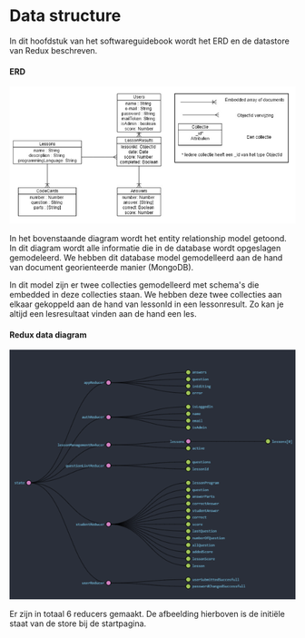 # Data structure
In dit hoofdstuk van het softwareguidebook wordt het ERD en de datastore van Redux beschreven.

#### ERD

![](../images/erd.jpg)

In het bovenstaande diagram wordt het entity relationship model getoond. In dit diagram wordt alle informatie die in de database wordt opgeslagen gemodeleerd. We hebben dit database model gemodelleerd aan de hand van document georienteerde manier (MongoDB).

In dit model zijn er twee collecties gemodelleerd met schema's die embedded in deze collecties staan. We hebben deze twee collecties aan elkaar gekoppeld aan de hand van lessonId in een lessonresult. Zo kan je altijd een lesresultaat vinden aan de hand een les.


#### Redux data diagram

![](../images/redux_state_1.png)

Er zijn in totaal 6 reducers gemaakt. De afbeelding hierboven is de initiële staat van de store bij de startpagina.